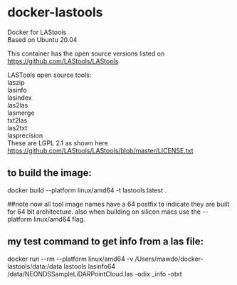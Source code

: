 # docker-lastools
Docker for LAStools  
Based on Ubuntu 20.04  

This container has the open source versions listed on https://github.com/LAStools/LAStools  

LASTools open source tools:  
laszip  
lasinfo  
lasindex  
las2las  
lasmerge  
txt2las  
las2txt  
lasprecision  
These are LGPL 2.1 as shown here https://github.com/LAStools/LAStools/blob/master/LICENSE.txt

## to build the image:
docker build --platform linux/amd64 -t lastools:latest . 

##note
now all tool image names have a 64 postfix to indicate they are built for 64 bit architecture.
also when building on silicon macs use the --platform linux/amd64 flag.

## my test command to get info from a las file:
docker run --rm --platform linux/amd64 -v /Users/mawdo/docker-lastools/data:/data lastools lasinfo64 /data/NEONDSSampleLiDARPointCloud.las -odix _info -otxt
